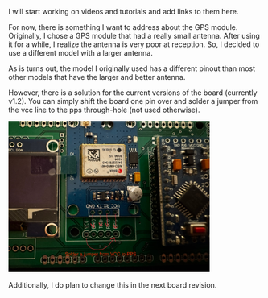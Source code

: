 I will start working on videos and tutorials and add links to them here.

For now, there is something I want to address about the GPS module. Originally, I chose a GPS module that had a really small antenna. After using it for a while, I realize the antenna is very poor at reception. So, I decided to use a different model with a larger antenna.  

As is turns out, the model I originally used has a different pinout than most other models that have the larger and better antenna.  

However, there is a solution for the current versions of the board (currently v1.2). You can simply shift the board one pin over and solder a jumper from the vcc line to the pps through-hole (not used otherwise).  

<img src="../../Media/Build Instructions/gps-alternate.jpeg" alt="GPS Alt" width="400">

Additionally, I do plan to change this in the next board revision.  